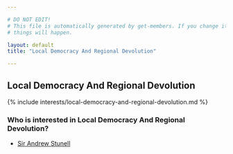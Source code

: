 ```yaml
---

# DO NOT EDIT!
# This file is automatically generated by get-members. If you change it, bad
# things will happen.

layout: default
title: "Local Democracy And Regional Devolution"

---
```


## Local Democracy And Regional Devolution

{% include interests/local-democracy-and-regional-devolution.md %}

### Who is interested in Local Democracy And Regional Devolution?


* [Sir Andrew Stunell](/members/sir-andrew-stunell.html)
